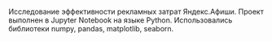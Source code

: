 Исследование эффективности рекламных затрат Яндекс.Афиши.
Проект выполнен в Jupyter Notebook на языке Python.
Использовались библиотеки numpy, pandas, matplotlib, seaborn.
